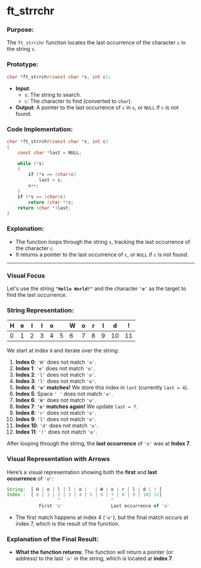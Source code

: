 # **ft_strrchr**

### **Purpose**:

The `ft_strrchr` function locates the last occurrence of the character `c` in the string `s`.

### **Prototype**:

```c
char *ft_strrchr(const char *s, int c);

```

- **Input**:
    - `s`: The string to search.
    - `c`: The character to find (converted to `char`).
- **Output**: A pointer to the last occurrence of `c` in `s`, or `NULL` if `c` is not found.

### **Code Implementation**:

```c
char *ft_strrchr(const char *s, int c)
{
    const char *last = NULL;

    while (*s)
    {
        if (*s == (char)c)
            last = s;
        s++;
    }
    if (*s == (char)c)
        return (char *)s;
    return (char *)last;
}

```

### **Explanation**:

- The function loops through the string `s`, tracking the last occurrence of the character `c`.
- It returns a pointer to the last occurrence of `c`, or `NULL` if `c` is not found.

---

### **Visual Focus**

Let's use the string **`"Hello World!"`** and the character **`'o'`** as the target to find the last occurrence.

### **String Representation:**

| H | e | l | l | o |  | W | o | r | l | d | ! |
| --- | --- | --- | --- | --- | --- | --- | --- | --- | --- | --- | --- |
| 0 | 1 | 2 | 3 | 4 | 5 | 6 | 7 | 8 | 9 | 10 | 11 |

We start at index `0` and iterate over the string:

1. **Index 0**: `'H'` does not match `'o'`.
2. **Index 1**: `'e'` does not match `'o'`.
3. **Index 2**: `'l'` does not match `'o'`.
4. **Index 3**: `'l'` does not match `'o'`.
5. **Index 4**: **`'o'` matches!** We store this index in `last` (currently `last = 4`).
6. **Index 5**: Space `' '` does not match `'o'`.
7. **Index 6**: `'W'` does not match `'o'`.
8. **Index 7**: **`'o'` matches again!** We update `last = 7`.
9. **Index 8**: `'r'` does not match `'o'`.
10. **Index 9**: `'l'` does not match `'o'`.
11. **Index 10**: `'d'` does not match `'o'`.
12. **Index 11**: `'!'` does not match `'o'`.

After looping through the string, the **last occurrence** of `'o'` was at **Index 7**.

### Visual Representation with Arrows

Here’s a visual representation showing both the **first** and **last occurrence** of `'o'`:

```jsx
String:  [ H | e | l | l | o |   | W | o | r | l | d | ! ]
Index :  [ 0 | 1 | 2 | 3 | 4 | 5 | 6 | 7 | 8 | 9 | 10| 11]
                   ^                   ^
            First 'o'                  Last occurrence of 'o'

```

- The first match happens at index 4 (`'o'`), but the final match occurs at index 7, which is the result of the function.

### **Explanation of the Final Result**:

- **What the function returns**: The function will return a pointer (or address) to the last `'o'` in the string, which is located at **index 7**.